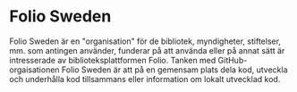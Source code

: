 # Folio Sweden

Folio Sweden är en "organisation" för de bibliotek, myndigheter, stiftelser, mm. som antingen använder, funderar på att använda eller på annat sätt är intresserade av biblioteksplattformen Folio. Tanken med GitHub-orgaisationen Folio Sweden är att på en gemensam plats dela kod, utveckla och underhålla kod tillsammans eller information om lokalt utvecklad kod.

